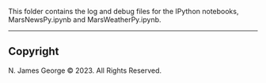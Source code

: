 This folder contains the log and debug files for the IPython notebooks, MarsNewsPy.ipynb and MarsWeatherPy.ipynb.

----

## Copyright

N. James George © 2023. All Rights Reserved.
